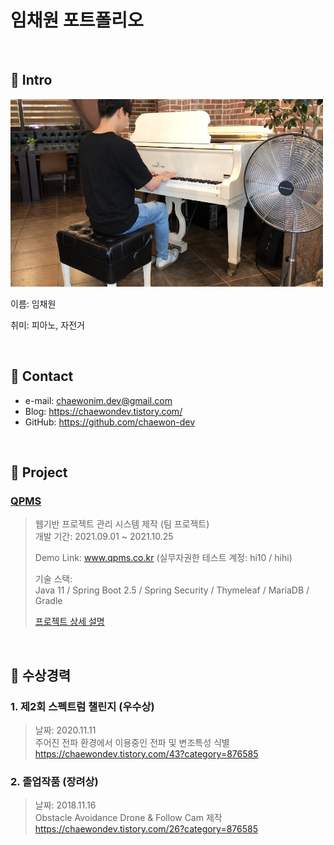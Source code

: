 # 임채원 포트폴리오



<br>

## :pushpin: Intro

<img src="https://github.com/chaewon-dev/portfolio/blob/main/src/chaewon-piano.jpg" width="500" height="300">

이름: 임채원

취미: 피아노, 자전거


<br>

## :pushpin: Contact

- e-mail: chaewonim.dev@gmail.com
- Blog: https://chaewondev.tistory.com/
- GitHub: <https://github.com/chaewon-dev>

<br>

## :pushpin: Project

### <a href="https://github.com/chaewon-dev/QPMS" target="_blank">QPMS</a>

> 웹기반 프로젝트 관리 시스템 제작 (팀 프로젝트) <br>
> 개발 기간: 2021.09.01 ~ 2021.10.25
>
> Demo Link: www.qpms.co.kr  (실무자권한 테스트 계정: hi10 / hihi)
> 
> 기술 스택:<br>
> Java 11 / Spring Boot 2.5 / Spring Security / Thymeleaf / MariaDB / Gradle
>
> <a href="https://github.com/chaewon-dev/QPMS" target="_blank">프로젝트 상세 설명</a>

<br>

## :pushpin: 수상경력

### 1. 제2회 스펙트럼 챌린지 (우수상)

>날짜: 2020.11.11<br>
>주어진 전파 환경에서 이용중인 전파 및 변조특성 식별<br>
>https://chaewondev.tistory.com/43?category=876585

### 2. 졸업작품 (장려상)

>날짜: 2018.11.16<br>
>Obstacle Avoidance Drone & Follow Cam 제작<br>
>https://chaewondev.tistory.com/26?category=876585









